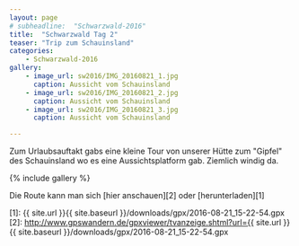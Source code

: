 ```yaml
---
layout: page
# subheadline:  "Schwarzwald-2016"
title:  "Schwarzwald Tag 2"
teaser: "Trip zum Schauinsland"
categories:
    - Schwarzwald-2016
gallery:
    - image_url: sw2016/IMG_20160821_1.jpg
      caption: Aussicht vom Schauinsland
    - image_url: sw2016/IMG_20160821_2.jpg
      caption: Aussicht vom Schauinsland
    - image_url: sw2016/IMG_20160821_3.jpg
      caption: Aussicht vom Schauinsland

---
```


Zum Urlaubsauftakt gabs eine kleine Tour von unserer Hütte zum "Gipfel" des Schauinsland wo es eine Aussichtsplatform gab.
Ziemlich windig da.


{% include gallery %}


Die Route kann man sich [hier anschauen][2] oder [herunterladen][1]


 [1]: {{ site.url }}{{ site.baseurl }}/downloads/gpx/2016-08-21_15-22-54.gpx
 [2]: http://www.gpswandern.de/gpxviewer/tvanzeige.shtml?url={{ site.url }}{{ site.baseurl }}/downloads/gpx/2016-08-21_15-22-54.gpx

